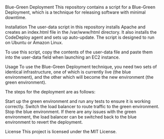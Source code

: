 Blue-Green Deployment
This repository contains a script for a Blue-Green Deployment, which is a technique for releasing software with minimal downtime.

Installation
The user-data script in this repository installs Apache and creates an index.html file in the /var/www/html directory. It also installs the CodeDeploy agent and sets up auto-update. The script is designed to run on Ubuntu or Amazon Linux.

To use this script, copy the contents of the user-data file and paste them into the user-data field when launching an EC2 instance.

Usage
To use the Blue-Green Deployment technique, you need two sets of identical infrastructure, one of which is currently live (the blue environment), and the other which will become the new environment (the green environment).

The steps for the deployment are as follows:

Start up the green environment and run any tests to ensure it is working correctly.
Switch the load balancer to route traffic to the green environment.
Stop the blue environment.
If there are any issues with the green environment, the load balancer can be switched back to the blue environment to revert the deployment.

License
This project is licensed under the MIT License.